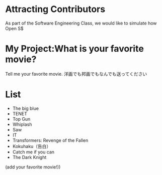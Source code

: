 # Attracting Contributors
As part of the Software Engineering Class, we would like to simulate how Open S$

# My Project:What is your favorite movie?
Tell me your favorite movie.
洋画でも邦画でもなんでも送ってください

# List
- The big blue
- TENET
- Top Gun
- Whiplash  
- Saw
- IT
- Transformers: Revenge of the Fallen
- Kokuhaku（告白）
- Catch me if you can
- The Dark Knight


(add your favorite movie!))

